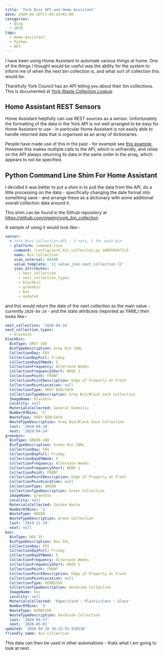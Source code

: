 ```yaml
---
title: 'York Bins API and Home Assistant'
date: 2020-04-20T17:05:43+01:00
categories:
  - Blog
  - 2020
tags:
  - Home-Assistant
  - Python
  - API
---
```


I have been using Home Assistant to automate various things at home.  One of
the things I thought would be useful was the ability for the system to inform
me of when the next bin collection is, and what sort of collection this would
be.

Thankfully York Council has an API telling you about their bin collections.
This is documented at [York Waste Collection
Lookup](https://data.yorkopendata.org/dataset/waste-collection-lookup)

## Home Assistant REST Sensors

Home Assistant helpfully can use REST sources as a sensor.  Unfortunately the
formatting of the data in the York API is not well arranged to be easy for
Home Assistant to use - in particular Home Assistant is not easily able to
handle returned data that is organised as an array of dictionaries.

People have made use of this in the past - for example see [this
example](https://community.home-assistant.io/t/sorting-rest-sensors-by-date/96786).
However this makes multiple calls to the API, which is unfriendly, and relies
on the API always returning its data in the same order in the array, which
appears to not be specified.

## Python Command Line Shim For Home Assistant

I decided it was better to put a shim in to pull the data from the API, do a
little processing on the data - specifically changing the date format into
something sane - and arrange these as a dictionary with some additional
overall collection data around it.

This shim can be found in the Github repository at
https://github.com/nigelm/york_bin_collection

A sample of using it would look like:-

```yaml
sensor:
  # York Bins Collection API - 3 sets, 1 for each bin
  - platform: command_line
    command: /config/york_bin_collection.py 100050567115
    name: Bin Collection
    scan_interval: 86400
    value_template: '{{ value_json.next_collection }}'
    json_attributes:
      - next_collection
      - next_collection_types
      - blackbin
      - greenbin
      - box
      - updated
```

and this would return the date of the next collection as the main value -
currently `2020-04-24` - and the state attributes (reported as YAML) then
looks like:-


```yaml
next_collection: '2020-04-24'
next_collection_types:
  - blackbin
blackbin:
  BinType: GREY 180
  BinTypeDescription: Grey Bin 180L
  CollectionDay: FRI
  CollectionDayFull: Friday
  CollectionDayOfWeek: 5
  CollectionFrequency: Alternate Weeks
  CollectionFrequencyShort: WEEK 2
  CollectionPoint: FRONT
  CollectionPointDescription: Edge of Property at Front
  CollectionPointLocation: null
  CollectionType: GREY BIN/SACK
  CollectionTypeDescription: Grey Bin/Black Sack Collection
  ImageName: blackbin
  Locality: null
  MaterialsCollected: General Domestic
  NumberOfBins: '1'
  WasteType: GREY BIN/SACK
  WasteTypeDescription: Grey Bin/Black Sack Collection
  last: '2020-04-10'
  next: '2020-04-24'
greenbin:
  BinType: GREEN 180
  BinTypeDescription: Green Bin 180L
  CollectionDay: FRI
  CollectionDayFull: Friday
  CollectionDayOfWeek: 5
  CollectionFrequency: Alternate Weeks
  CollectionFrequencyShort: WEEK 1
  CollectionPoint: FRONT
  CollectionPointDescription: Edge of Property at Front
  CollectionPointLocation: null
  CollectionType: GREEN
  CollectionTypeDescription: Green Collection
  ImageName: greenbin
  Locality: null
  MaterialsCollected: Garden Waste
  NumberOfBins: '1'
  WasteType: GREEN
  WasteTypeDescription: Green Collection
  last: '2019-11-29'
  next: null
box:
  BinType: BOX 55
  BinTypeDescription: Box 55L
  CollectionDay: FRI
  CollectionDayFull: Friday
  CollectionDayOfWeek: 5
  CollectionFrequency: Alternate Weeks
  CollectionFrequencyShort: WEEK 1
  CollectionPoint: FRONT
  CollectionPointDescription: Edge of Property at Front
  CollectionPointLocation: null
  CollectionType: KERBSIDE
  CollectionTypeDescription: Kerbside Collection
  ImageName: box
  Locality: null
  MaterialsCollected: 'Paper/Card : Plastic/Cans : Glass'
  NumberOfBins: '3'
  WasteType: KERBSIDE
  WasteTypeDescription: Kerbside Collection
  last: '2020-04-17'
  next: '2020-05-01'
updated: '2020-04-20 16:25:55.918518'
friendly_name: Bin Collection
```

This data can then be used in other automations - thats what I am going to
look at next.
